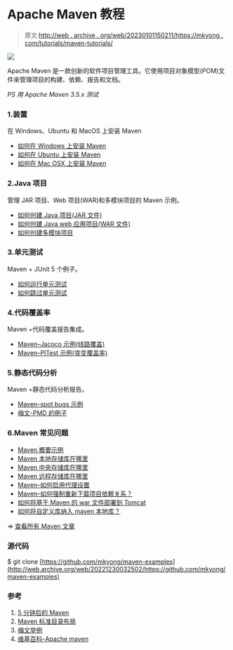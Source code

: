 # Apache Maven 教程

> 原文:[http://web . archive . org/web/20230101150211/https://mkyong . com/tutorials/maven-tutorials/](http://web.archive.org/web/20230101150211/https://mkyong.com/tutorials/maven-tutorials/)

![](../Images/e191d19b4c185f886cba46915093624c.png)

Apache Maven 是一款创新的软件项目管理工具。它使用项目对象模型(POM)文件来管理项目的构建、依赖、报告和文档。

*PS 用 Apache Maven 3.5.x 测试*

### 1.装置

在 Windows、Ubuntu 和 MacOS 上安装 Maven

*   [如何在 Windows 上安装 Maven](http://web.archive.org/web/20221230032502/https://www.mkyong.com/maven/how-to-install-maven-in-windows/)
*   [如何在 Ubuntu 上安装 Maven](http://web.archive.org/web/20221230032502/https://www.mkyong.com/maven/how-to-install-maven-in-ubuntu/)
*   [如何在 Mac OSX 上安装 Maven](http://web.archive.org/web/20221230032502/https://www.mkyong.com/maven/install-maven-on-mac-osx/)

### 2.Java 项目

管理 JAR 项目、Web 项目(WAR)和多模块项目的 Maven 示例。

*   [如何创建 Java 项目(JAR 文件)](http://web.archive.org/web/20221230032502/https://www.mkyong.com/maven/how-to-create-a-java-project-with-maven/)
*   [如何创建 Java web 应用项目(WAR 文件)](http://web.archive.org/web/20221230032502/https://www.mkyong.com/maven/how-to-create-a-web-application-project-with-maven/)
*   [如何创建多模块项目](http://web.archive.org/web/20221230032502/https://www.mkyong.com/maven/maven-how-to-create-a-multi-module-project/)

### 3.单元测试

Maven + JUnit 5 个例子。

*   [如何运行单元测试](http://web.archive.org/web/20221230032502/https://www.mkyong.com/maven/how-to-run-unit-test-with-maven/)
*   [如何跳过单元测试](http://web.archive.org/web/20221230032502/https://www.mkyong.com/maven/how-to-skip-maven-unit-test/)

### 4.代码覆盖率

Maven +代码覆盖报告集成。

*   [Maven–Jacoco 示例(线路覆盖)](http://web.archive.org/web/20221230032502/https://www.mkyong.com/maven/maven-jacoco-code-coverage-example/)
*   [Maven–PITest 示例(突变覆盖率)](http://web.archive.org/web/20221230032502/http://www.mkyong.com/maven/maven-pitest-mutation-testing-example/)

### 5.静态代码分析

Maven +静态代码分析报告。

*   [Maven–spot bugs 示例](http://web.archive.org/web/20221230032502/https://www.mkyong.com/maven/maven-spotbugs-example/)
*   [梅文-PMD 的例子](http://web.archive.org/web/20221230032502/https://www.mkyong.com/maven/maven-pmd-example/)

### 6.Maven 常见问题

*   [Maven 概要示例](http://web.archive.org/web/20221230032502/https://www.mkyong.com/maven/maven-profiles-example/)
*   [Maven 本地存储库在哪里](http://web.archive.org/web/20221230032502/https://www.mkyong.com/maven/where-is-maven-local-repository/)
*   [Maven 中央存储库在哪里](http://web.archive.org/web/20221230032502/https://www.mkyong.com/maven/where-is-maven-central-repository/)
*   [Maven 远程存储库在哪里](http://web.archive.org/web/20221230032502/https://www.mkyong.com/maven/how-to-add-remote-repository-in-maven-pom-xml/)
*   [Maven–如何启用代理设置](http://web.archive.org/web/20221230032502/https://www.mkyong.com/maven/how-to-enable-proxy-setting-in-maven/)
*   [Maven–如何强制重新下载项目依赖关系？](http://web.archive.org/web/20221230032502/https://www.mkyong.com/maven/maven-how-to-force-re-download-project-dependencies/)
*   [如何将基于 Maven 的 war 文件部署到 Tomcat](http://web.archive.org/web/20221230032502/http://www.mkyong.com/maven/how-to-deploy-maven-based-war-file-to-tomcat/)
*   [如何将自定义库纳入 maven 本地库？](http://web.archive.org/web/20221230032502/http://www.mkyong.com/maven/how-to-include-library-manully-into-maven-local-repository/)

=> [查看所有 Maven 文章](http://web.archive.org/web/20221230032502/http://www.mkyong.com/tag/maven/)

### 源代码

$ git clone [https://github.com/mkyong/maven-examples](http://web.archive.org/web/20221230032502/https://github.com/mkyong/maven-examples)

### 参考

1.  [5 分钟后的 Maven](http://web.archive.org/web/20221230032502/https://maven.apache.org/guides/getting-started/maven-in-five-minutes.html)
2.  [Maven 标准目录布局](http://web.archive.org/web/20221230032502/https://maven.apache.org/guides/introduction/introduction-to-the-standard-directory-layout.html)
3.  [梅文举例](http://web.archive.org/web/20221230032502/https://books.sonatype.com/mvnex-book/reference/index.html)
4.  [维基百科-Apache maven](http://web.archive.org/web/20221230032502/https://en.wikipedia.org/wiki/Apache_Maven)

<input type="hidden" id="mkyong-current-postId" value="4271">